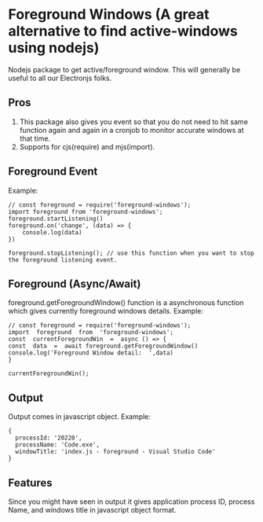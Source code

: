 
# Foreground Windows (A great alternative to find active-windows using nodejs)
Nodejs package to get active/foreground window. This will generally be useful to all our Electronjs folks.

## Pros
1. This package also gives you event so that you do not need to hit same function again and again in a cronjob to monitor accurate windows at that time.
2. Supports for cjs(require) and mjs(import).

## Foreground Event
Example: 

    // const foreground = require('foreground-windows');
    import foreground from 'foreground-windows';
    foreground.startListening()
    foreground.on('change', (data) => {
        console.log(data)
    })

    foreground.stopListening(); // use this function when you want to stop the foreground listening event.
    

## Foreground (Async/Await)
foreground.getForegroundWindow() function is a asynchronous function which gives currently foreground windows details.
Example:

    // const foreground = require('foreground-windows');
    import  foreground  from  'foreground-windows';
    const  currentForegroundWin  =  async () => {
    const  data  =  await foreground.getForegroundWindow()
    console.log('Foreground Window detail:  ',data)
    }
    
    currentForegroundWin();


## Output
Output comes in javascript object. Example:

    {
      processId: '20220',
      processName: 'Code.exe',
      windowTitle: 'index.js - foreground - Visual Studio Code'
    }


## Features
Since you might have seen in output it gives application process ID, process Name, and windows title in javascript object format.
